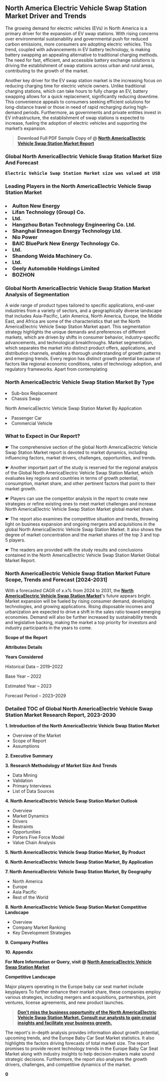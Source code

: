 <p><h2>North America Electric Vehicle Swap Station Market Driver and Trends</h2><p>The growing demand for electric vehicles (EVs) in North America is a primary driver for the expansion of EV swap stations. With rising concerns over environmental sustainability and governmental push for reduced carbon emissions, more consumers are adopting electric vehicles. This trend, coupled with advancements in EV battery technology, is making battery swapping an appealing alternative to traditional charging methods. The need for fast, efficient, and accessible battery exchange solutions is driving the establishment of swap stations across urban and rural areas, contributing to the growth of the market.</p><p>Another key driver for the EV swap station market is the increasing focus on reducing charging time for electric vehicle owners. Unlike traditional charging stations, which can take hours to fully charge an EV, battery swapping allows for a quick replacement, significantly reducing downtime. This convenience appeals to consumers seeking efficient solutions for long-distance travel or those in need of rapid recharging during high-demand periods. Furthermore, as governments and private entities invest in EV infrastructure, the establishment of swap stations is expected to increase, fueling the adoption of electric vehicles and supporting the market’s expansion.</p></p><blockquote id="" class=""><strong>Download Full PDF Sample Copy of @&nbsp;<a href="https://www.verifiedmarketreports.com/download-sample/?rid=614638&utm_source=GitHub-Jan&utm_medium=260" target="_blank">North AmericaElectric Vehicle Swap Station Market Report</a>&nbsp;&nbsp;</strong></blockquote><h3 id="" class=""><strong>Global&nbsp;North AmericaElectric Vehicle Swap Station Market Size And Forecast</strong></h3><pre class="reader-text-block__code-block"><strong>Electric Vehicle Swap Station Market size was valued at USD 1.2 Billion in 2022 and is projected to reach USD 5.4 Billion by 2030, growing at a CAGR of 22.8% from 2024 to 2030.</strong></pre><h3 id="" class="">Leading Players in the&nbsp;North AmericaElectric Vehicle Swap Station Market</h3><h3 class=""></Li><Li>Aulton New Energy</Li><Li> Lifan Technology (Group) Co.</Li><Li> Ltd.</Li><Li> Hangzhou Botan Technology Engineering Co. Ltd.</Li><Li> Shanghai Enneagon Energy Technology Ltd.</Li><Li> Nio Power</Li><Li> BAIC BluePark New Energy Technology Co.</Li><Li> Ltd.</Li><Li> Shandong Weida Machinery Co.</Li><Li>Ltd.</Li><Li> Geely Automobile Holdings Limited</Li><Li> BOZHON</h3><h3 id="" class="">Global&nbsp;North AmericaElectric Vehicle Swap Station Market Analysis of Segmentation</h3><p id="" class="">A wide range of product types tailored to specific applications, end-user industries from a variety of sectors, and a geographically diverse landscape that includes Asia-Pacific, Latin America, North America, Europe, the Middle East, and Africa are some of the characteristics that set the North AmericaElectric Vehicle Swap Station Market apart. This segmentation strategy highlights the unique demands and preferences of different markets, which are driven by shifts in consumer behavior, industry-specific advancements, and technological breakthroughs. Market segmentation, which separates the market into distinct product offers, applications, and distribution channels, enables a thorough understanding of growth patterns and emerging trends. Every region has distinct growth potential because of factors like regional economic conditions, rates of technology adoption, and regulatory frameworks. Apart from contemplating</p><h3 id="" class="">North AmericaElectric Vehicle Swap Station Market&nbsp;By Type</h3><p></Li><Li>Sub-box Replacement</Li><Li> Chassis Swap</p><div class="" data-test-id=""><p>North AmericaElectric Vehicle Swap Station Market&nbsp;By Application</p></div><p class=""></Li><Li>Passenger Car</Li><Li> Commercial Vehicle</p><div class="" data-test-id=""><h3><span class="">What to Expect in Our Report?</span></h3></div><div class="" data-test-id=""><p><span class="">☛ The comprehensive section of the global North AmericaElectric Vehicle Swap Station Market report is devoted to market dynamics, including influencing factors, market drivers, challenges, opportunities, and trends.</span></p></div><div class="" data-test-id=""><p><span class="">☛ Another important part of the study is reserved for the regional analysis of the Global North AmericaElectric Vehicle Swap Station Market, which evaluates key regions and countries in terms of growth potential, consumption, market share, and other pertinent factors that point to their market growth.</span></p></div><div class="" data-test-id=""><p><span class="">☛ Players can use the competitor analysis in the report to create new strategies or refine existing ones to meet market challenges and increase North AmericaElectric Vehicle Swap Station Market global market share.</span></p></div><div class="" data-test-id=""><p><span class="">☛ The report also examines the competitive situation and trends, throwing light on business expansion and ongoing mergers and acquisitions in the global North AmericaElectric Vehicle Swap Station Market. It also shows the degree of market concentration and the market shares of the top 3 and top 5 players.</span></p></div><div class="" data-test-id=""><p><span class="">☛ The readers are provided with the study results and conclusions contained in the North AmericaElectric Vehicle Swap Station Market Global Market Report.</span></p></div><div class="" data-test-id=""><h3><span class="">North AmericaElectric Vehicle Swap Station Market Future Scope, Trends and Forecast [2024-2031]</span></h3></div><div class="" data-test-id=""><p><span class="">With a forecasted CAGR of x.x% from 2024 to 2031, the <strong><a href="https://www.verifiedmarketreports.com/download-sample/?rid=614638&utm_source=GitHub-Jan&utm_medium=260" target="_blank">North AmericaElectric Vehicle Swap Station Market</a>'</strong>s future appears bright. Market expansion will be fueled by rising consumer demand, developing technologies, and growing applications. Rising disposable incomes and urbanization are expected to drive a shift in the sales ratio toward emerging economies. Demand will also be further increased by sustainability trends and legislative backing, making the market a top priority for investors and industry participants in the years to come.</span></p><p id="ember66" class="ember-view reader-text-block__paragraph"><strong>Scope of the Report</strong></p><p id="ember67" class="ember-view reader-text-block__paragraph"><strong>Attributes Details</strong></p><p id="ember68" class="ember-view reader-text-block__paragraph"><strong>Years Considered</strong></p><p id="ember69" class="ember-view reader-text-block__paragraph">Historical Data &ndash; 2019&ndash;2022</p><p id="ember70" class="ember-view reader-text-block__paragraph">Base Year &ndash; 2022</p><p id="ember71" class="ember-view reader-text-block__paragraph">Estimated Year &ndash; 2023</p><p id="ember72" class="ember-view reader-text-block__paragraph">Forecast Period &ndash; 2023&ndash;2029</p></div><h3 id="" class="">Detailed TOC of Global North AmericaElectric Vehicle Swap Station Market Research Report, 2023-2030</h3><p id="" class=""><strong>1. Introduction of the North AmericaElectric Vehicle Swap Station Market</strong></p><ul><li>Overview of the Market</li><li>Scope of Report</li><li>Assumptions</li></ul><p id="" class=""><strong>2. Executive Summary</strong></p><p id="" class=""><strong>3. Research Methodology of Market Size And Trends</strong></p><ul><li>Data Mining</li><li>Validation</li><li>Primary Interviews</li><li>List of Data Sources</li></ul><p id="" class=""><strong>4. North AmericaElectric Vehicle Swap Station Market Outlook</strong></p><ul><li>Overview</li><li>Market Dynamics</li><li>Drivers</li><li>Restraints</li><li>Opportunities</li><li>Porters Five Force Model</li><li>Value Chain Analysis</li></ul><p id="" class=""><strong>5. North AmericaElectric Vehicle Swap Station Market, By Product</strong></p><p id="" class=""><strong>6. North AmericaElectric Vehicle Swap Station Market, By Application</strong></p><p id="" class=""><strong>7. North AmericaElectric Vehicle Swap Station Market, By Geography</strong></p><ul><li>North America</li><li>Europe</li><li>Asia Pacific</li><li>Rest of the World</li></ul><p id="" class=""><strong>8. North AmericaElectric Vehicle Swap Station Market Competitive Landscape</strong></p><ul><li>Overview</li><li>Company Market Ranking</li><li>Key Development Strategies</li></ul><p id="" class=""><strong>9. Company Profiles</strong></p><p id="" class=""><strong>10. Appendix</strong></p><p><strong>For More Information or Query, visit&nbsp;@ <a href="https://www.verifiedmarketreports.com/product/electric-vehicle-swap-station-market/" target="_blank">North AmericaElectric Vehicle Swap Station Market</a></strong></p><p id="ember61" class="ember-view reader-text-block__paragraph"><strong>Competitive Landscape</strong></p><p id="ember62" class="ember-view reader-text-block__paragraph">Major players operating in the Europe baby car seat market include keyplayers To further enhance their market share, these companies employ various strategies, including mergers and acquisitions, partnerships, joint ventures, license agreements, and new product launches.</p><blockquote id="ember63" class="ember-view reader-text-block__blockquote"><strong><a href="https://www.verifiedmarketreports.com/download-sample/?rid=614638&utm_source=GitHub-Jan&utm_medium=260" target="_blank">Don&rsquo;t miss the business opportunity of the North AmericaElectric Vehicle Swap Station Market. Consult our analysts to gain crucial insights and facilitate your business growth.</a></strong></blockquote><p id="ember64" class="ember-view reader-text-block__paragraph">The report's in-depth analysis provides information about growth potential, upcoming trends, and the Europe Baby Car Seat Market statistics. It also highlights the factors driving forecasts of total market size. The report promises to provide recent technology trends in the Europe Baby Car Seat Market along with industry insights to help decision-makers make sound strategic decisions. Furthermore, the report also analyses the growth drivers, challenges, and competitive dynamics of the market.</p><p class="ember-view reader-text-block__paragraph"><strong>0</strong></p>
